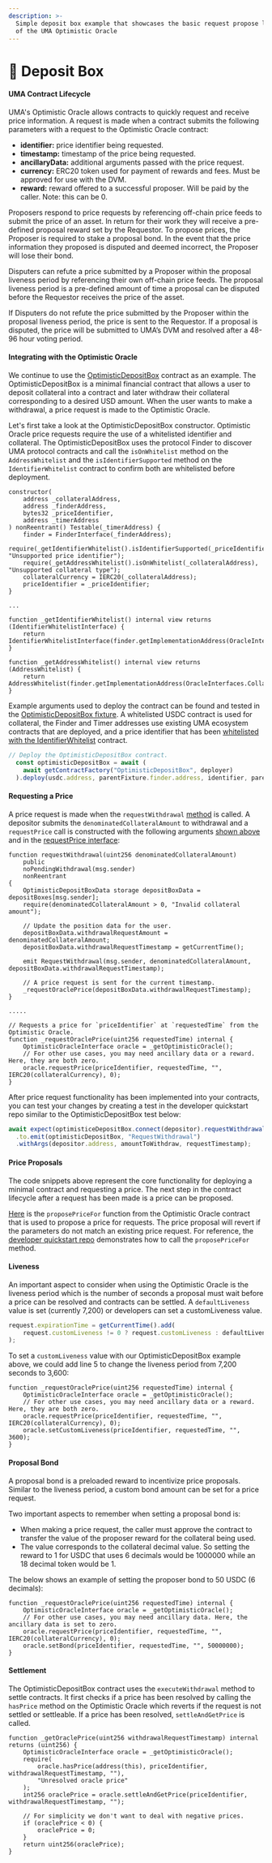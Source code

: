 ```yaml
---
description: >-
  Simple deposit box example that showcases the basic request propose lifecycle
  of the UMA Optimistic Oracle
---
```


# 🎁 Deposit Box

#### UMA Contract Lifecycle

UMA's Optimistic Oracle allows contracts to quickly request and receive price information. A request is made when a contract submits the following parameters with a request to the Optimistic Oracle contract:

* **identifier:** price identifier being requested.
* **timestamp:** timestamp of the price being requested.
* **ancillaryData:** additional arguments passed with the price request.
* **currency:** ERC20 token used for payment of rewards and fees. Must be approved for use with the DVM.
* **reward:** reward offered to a successful proposer. Will be paid by the caller. Note: this can be 0.

Proposers respond to price requests by referencing off-chain price feeds to submit the price of an asset. In return for their work they will receive a pre-defined proposal reward set by the Requestor. To propose prices, the Proposer is required to stake a proposal bond. In the event that the price information they proposed is disputed and deemed incorrect, the Proposer will lose their bond.

Disputers can refute a price submitted by a Proposer within the proposal liveness period by referencing their own off-chain price feeds. The proposal liveness period is a pre-defined amount of time a proposal can be disputed before the Requestor receives the price of the asset.

If Disputers do not refute the price submitted by the Proposer within the proposal liveness period, the price is sent to the Requestor. If a proposal is disputed, the price will be submitted to UMA’s DVM and resolved after a 48-96 hour voting period.

#### Integrating with the Optimistic Oracle

We continue to use the [OptimisticDepositBox](https://github.com/UMAprotocol/dev-quickstart/blob/main/contracts/OptimisticDepositBox.sol) contract as an example. The OptimisticDepositBox is a minimal financial contract that allows a user to deposit collateral into a contract and later withdraw their collateral corresponding to a desired USD amount. When the user wants to make a withdrawal, a price request is made to the Optimistic Oracle.

Let's first take a look at the OptimisticDepositBox constructor. Optimistic Oracle price requests require the use of a whitelisted identifier and collateral. The OptimisticDepositBox uses the protocol Finder to discover UMA protocol contracts and call the `isOnWhitelist` method on the `AddressWhitelist` and the `isIdentifierSupported` method on the `IdentifierWhitelist` contract to confirm both are whitelisted before deployment.

```solidity
constructor(
    address _collateralAddress,
    address _finderAddress,
    bytes32 _priceIdentifier,
    address _timerAddress
) nonReentrant() Testable(_timerAddress) {
    finder = FinderInterface(_finderAddress);
    require(_getIdentifierWhitelist().isIdentifierSupported(_priceIdentifier), "Unsupported price identifier");
    require(_getAddressWhitelist().isOnWhitelist(_collateralAddress), "Unsupported collateral type");
    collateralCurrency = IERC20(_collateralAddress);
    priceIdentifier = _priceIdentifier;
}

...

function _getIdentifierWhitelist() internal view returns (IdentifierWhitelistInterface) {
    return IdentifierWhitelistInterface(finder.getImplementationAddress(OracleInterfaces.IdentifierWhitelist));
}

function _getAddressWhitelist() internal view returns (AddressWhitelist) {
    return AddressWhitelist(finder.getImplementationAddress(OracleInterfaces.CollateralWhitelist));
}
```

Example arguments used to deploy the contract can be found and tested in the [OptimisticDepositBox fixture](https://github.com/UMAprotocol/dev-quickstart/blob/main/test/fixtures/OptimisticDepositBox.Fixture.ts). A whitelisted USDC contract is used for collateral, the Finder and Timer addresses use existing UMA ecosystem contracts that are deployed, and a price identifier that has been [whitelisted with the IdentifierWhitelist](https://github.com/UMAprotocol/dev-quickstart/blob/main/test/fixtures/UmaEcosystem.Fixture.ts#L29) contract.

```typescript
// Deploy the OptimisticDepositBox contract.
  const optimisticDepositBox = await (
    await getContractFactory("OptimisticDepositBox", deployer)
  ).deploy(usdc.address, parentFixture.finder.address, identifier, parentFixture.timer.address);
```

#### Requesting a Price

A price request is made when the `requestWithdrawal` [method](https://github.com/UMAprotocol/dev-quickstart/blob/main/contracts/OptimisticDepositBox.sol#L162) is called. A depositor submits the `denominatedCollateralAmount` to withdrawal and a `requestPrice` call is constructed with the following arguments [shown above](solidity-examples.md#requesting-a-price) and in the [requestPrice interface](https://github.com/UMAprotocol/protocol/blob/master/packages/core/contracts/optimistic-oracle-v2/interfaces/OptimisticOracleV2Interface.sol#L111):

```solidity
function requestWithdrawal(uint256 denominatedCollateralAmount)
    public
    noPendingWithdrawal(msg.sender)
    nonReentrant
{
    OptimisticDepositBoxData storage depositBoxData = depositBoxes[msg.sender];
    require(denominatedCollateralAmount > 0, "Invalid collateral amount");

    // Update the position data for the user.
    depositBoxData.withdrawalRequestAmount = denominatedCollateralAmount;
    depositBoxData.withdrawalRequestTimestamp = getCurrentTime();

    emit RequestWithdrawal(msg.sender, denominatedCollateralAmount, depositBoxData.withdrawalRequestTimestamp);

    // A price request is sent for the current timestamp.
    _requestOraclePrice(depositBoxData.withdrawalRequestTimestamp);
}

.....

// Requests a price for `priceIdentifier` at `requestedTime` from the Optimistic Oracle.
function _requestOraclePrice(uint256 requestedTime) internal {
    OptimisticOracleInterface oracle = _getOptimisticOracle();
    // For other use cases, you may need ancillary data or a reward. Here, they are both zero.
    oracle.requestPrice(priceIdentifier, requestedTime, "", IERC20(collateralCurrency), 0);
}
```

After price request functionality has been implemented into your contracts, you can test your changes by creating a test in the developer quickstart repo similar to the OptimisticDepositBox test below:

```typescript
await expect(optimisticeDepositBox.connect(depositor).requestWithdrawal(amountToWithdraw))
  .to.emit(optimisticDepositBox, "RequestWithdrawal")
  .withArgs(depositor.address, amountToWithdraw, requestTimestamp);
```

#### Price Proposals

The code snippets above represent the core functionality for deploying a minimal contract and requesting a price. The next step in the contract lifecycle after a request has been made is a price can be proposed.&#x20;

[Here](https://github.com/UMAprotocol/protocol/blob/b0558f37a5ce240a08d694ebd40f9ed327c897ed/packages/core/contracts/optimistic-oracle-v2/implementation/OptimisticOracleV2.sol#L304) is the `proposePriceFor` function from the Optimistic Oracle contract that is used to propose a price for requests. The price proposal will revert if the parameters do not match an existing price request. For reference, the [developer quickstart repo](https://github.com/UMAprotocol/dev-quickstart/blob/0c46e1fcdeb0a2543fa3ea0dbeebcfe2da072632/test/OptimisticDepositBox/OptimisticDepositBox.Proposal.ts#L26) demonstrates how to call the `proposePriceFor` method.

#### Liveness

An important aspect to consider when using the Optimistic Oracle is the liveness period which is the number of seconds a proposal must wait before a price can be resolved and contracts can be settled. A `defaultLiveness` value is set (currently 7,200) or developers can set a customLiveness value.

```typescript
request.expirationTime = getCurrentTime().add(
    request.customLiveness != 0 ? request.customLiveness : defaultLiveness
);
```

To set a `customLiveness` value with our OptimisticDepositBox example above, we could add line 5 to change the liveness period from 7,200 seconds to 3,600:

```solidity
function _requestOraclePrice(uint256 requestedTime) internal {
    OptimisticOracleInterface oracle = _getOptimisticOracle();
    // For other use cases, you may need ancillary data or a reward. Here, they are both zero.
    oracle.requestPrice(priceIdentifier, requestedTime, "", IERC20(collateralCurrency), 0);
    oracle.setCustomLiveness(priceIdentifier, requestedTime, "", 3600);
}
```

#### Proposal Bond

A proposal bond is a preloaded reward to incentivize price proposals. Similar to the liveness period, a custom bond amount can be set for a price request.&#x20;

Two important aspects to remember when setting a proposal bond is:

* When making a price request, the caller must approve the contract to transfer the value of the proposer reward for the collateral being used.
* The value corresponds to the collateral decimal value. So setting the reward to 1 for USDC that uses 6 decimals would be 1000000 while an 18 decimal token would be 1.&#x20;

The below shows an example of setting the proposer bond to 50 USDC (6 decimals):

```solidity
function _requestOraclePrice(uint256 requestedTime) internal {
    OptimisticOracleInterface oracle = _getOptimisticOracle();
    // For other use cases, you may need ancillary data. Here, the ancillary data is set to zero.
    oracle.requestPrice(priceIdentifier, requestedTime, "", IERC20(collateralCurrency), 0);
    oracle.setBond(priceIdentifier, requestedTime, "", 50000000);
}
```

#### Settlement

The OptimisticDepositBox contract uses the `executeWithdrawal` method to settle contracts. It first checks if a price has been resolved by calling the `hasPrice` method on the Optimistic Oracle which reverts if the request is not settled or settleable. If a price has been resolved, `settleAndGetPrice` is called.

```solidity
function _getOraclePrice(uint256 withdrawalRequestTimestamp) internal returns (uint256) {
    OptimisticOracleInterface oracle = _getOptimisticOracle();
    require(
        oracle.hasPrice(address(this), priceIdentifier, withdrawalRequestTimestamp, ""),
        "Unresolved oracle price"
    );
    int256 oraclePrice = oracle.settleAndGetPrice(priceIdentifier, withdrawalRequestTimestamp, "");

    // For simplicity we don't want to deal with negative prices.
    if (oraclePrice < 0) {
        oraclePrice = 0;
    }
    return uint256(oraclePrice);
}
```
